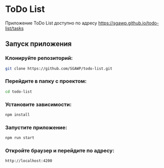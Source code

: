 # ToDo List

Приложение ToDo List доступно по адресу https://sgawp.github.io/todo-list/tasks

## Запуск приложения

### Клонируйте репозиторий:

```bash
git clone https://github.com/SGAWP/todo-list.git
```

### Перейдите в папку с проектом:

```bash
cd todo-list
```

### Установите зависимости:

```bash
npm install
```

### Запустите приложение:

```bash
npm run start
```

### Откройте браузер и перейдите по адресу:

```bash
http://localhost:4200
```
